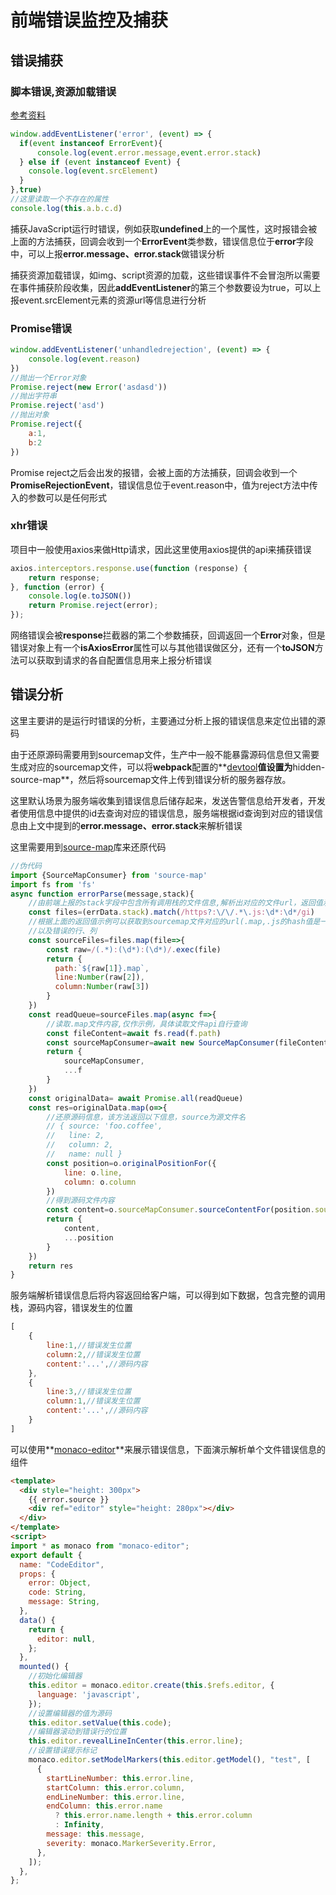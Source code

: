 # 前端错误监控及捕获

## 错误捕获
### 脚本错误,资源加载错误

[参考资料](https://developer.mozilla.org/zh-CN/docs/Web/API/GlobalEventHandlers/onerror)

```javascript
window.addEventListener('error', (event) => {
  if(event instanceof ErrorEvent){
      console.log(event.error.message,event.error.stack)
  } else if (event instanceof Event) {
    console.log(event.srcElement)
  }
},true)
//这里读取一个不存在的属性
console.log(this.a.b.c.d)
```

捕获JavaScript运行时错误，例如获取**undefined**上的一个属性，这时报错会被上面的方法捕获，回调会收到一个**ErrorEvent**类参数，错误信息位于**error**字段中，可以上报**error.message、error.stack**做错误分析

捕获资源加载错误，如img、script资源的加载，这些错误事件不会冒泡所以需要在事件捕获阶段收集，因此**addEventListener**的第三个参数要设为true，可以上报event.srcElement元素的资源url等信息进行分析

### Promise错误

```js
window.addEventListener('unhandledrejection', (event) => {
 	console.log(event.reason)
})
//抛出一个Error对象
Promise.reject(new Error('asdasd'))
//抛出字符串
Promise.reject('asd')
//抛出对象
Promise.reject({
	a:1,
    b:2
})
```

Promise reject之后会出发的报错，会被上面的方法捕获，回调会收到一个**PromiseRejectionEvent**，错误信息位于event.reason中，值为reject方法中传入的参数可以是任何形式

### xhr错误

项目中一般使用axios来做Http请求，因此这里使用axios提供的api来捕获错误

```js
axios.interceptors.response.use(function (response) {
    return response;
}, function (error) {
    console.log(e.toJSON())
    return Promise.reject(error);
});
```

网络错误会被**response**拦截器的第二个参数捕获，回调返回一个**Error**对象，但是错误对象上有一个**isAxiosError**属性可以与其他错误做区分，还有一个**toJSON**方法可以获取到请求的各自配置信息用来上报分析错误

## 错误分析

这里主要讲的是运行时错误的分析，主要通过分析上报的错误信息来定位出错的源码

由于还原源码需要用到sourcemap文件，生产中一般不能暴露源码信息但又需要生成对应的sourcemap文件，可以将**webpack**配置的**[devtool](https://www.webpackjs.com/configuration/devtool/)**值设置为**hidden-source-map**，然后将sourcemap文件上传到错误分析的服务器存放。

这里默认场景为服务端收集到错误信息后储存起来，发送告警信息给开发者，开发者使用信息中提供的id去查询对应的错误信息，服务端根据id查询到对应的错误信息由上文中提到的**error.message、error.stack**来解析错误

这里需要用到[source-map](https://github.com/mozilla/source-map)库来还原代码

```javascript
//伪代码
import {SourceMapConsumer} from 'source-map'
import fs from 'fs'
async function errorParse(message,stack){
    //由前端上报的stack字段中包含所有调用栈的文件信息,解析出对应的文件url，返回值示例http://localhost:8080/js/app.js:46:23
    const files=(errData.stack).match(/https?:\/\/.*\.js:\d*:\d*/gi)
    //根据上面的返回值示例可以获取到sourcemap文件对应的url(.map,.js的hash值是一样的，实际环境中可以根据.js的hash值来定位到对应的.map文件)
    //以及错误的行、列
    const sourceFiles=files.map(file=>{
        const raw=/(.*):(\d*):(\d*)/.exec(file)
        return {
          path:`${raw[1]}.map`,
          line:Number(raw[2]),
          column:Number(raw[3])
        }
  	})
  	const readQueue=sourceFiles.map(async f=>{
        //读取.map文件内容,仅作示例，具体读取文件api自行查询
        const fileContent=await fs.read(f.path)
        const sourceMapConsumer=await new SourceMapConsumer(fileContent)
        return {
            sourceMapConsumer,
            ...f
        }
    })
    const originalData= await Promise.all(readQueue)
    const res=originalData.map(o=>{
        //还原源码信息，该方法返回以下信息，source为源文件名
        // { source: 'foo.coffee',
        //   line: 2,
        //   column: 2,
        //   name: null }
        const position=o.originalPositionFor({
            line: o.line,
      		column: o.column
        })
        //得到源码文件内容
        const content=o.sourceMapConsumer.sourceContentFor(position.source)
        return {
            content,
            ...position
        }
    })
    return res
}
```

服务端解析错误信息后将内容返回给客户端，可以得到如下数据，包含完整的调用栈，源码内容，错误发生的位置

```js
[
	{
		line:1,//错误发生位置
		column:2,//错误发生位置
        content:'...',//源码内容
	},
    {
		line:3,//错误发生位置
		column:1,//错误发生位置
        content:'...',//源码内容
	}
]
```

可以使用**[monaco-editor](https://microsoft.github.io/monaco-editor/)**来展示错误信息，下面演示解析单个文件错误信息的组件

```html
<template>
  <div style="height: 300px">
    {{ error.source }}
    <div ref="editor" style="height: 280px"></div>
  </div>
</template>
<script>
import * as monaco from "monaco-editor";
export default {
  name: "CodeEditor",
  props: {
    error: Object,
    code: String,
    message: String,
  },
  data() {
    return {
      editor: null,
    };
  },
  mounted() {
    //初始化编辑器
    this.editor = monaco.editor.create(this.$refs.editor, {
      language: 'javascript',
    });
    //设置编辑器的值为源码
    this.editor.setValue(this.code);
    //编辑器滚动到错误行的位置
    this.editor.revealLineInCenter(this.error.line);
    //设置错误提示标记
    monaco.editor.setModelMarkers(this.editor.getModel(), "test", [
      {
        startLineNumber: this.error.line,
        startColumn: this.error.column,
        endLineNumber: this.error.line,
        endColumn: this.error.name
          ? this.error.name.length + this.error.column
          : Infinity,
        message: this.message,
        severity: monaco.MarkerSeverity.Error,
      },
    ]);
  },
};
```






